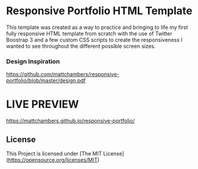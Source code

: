 # Responsive Portfolio HTML Template

This template was created as a way to practice and bringing to life my first fully responsive HTML template from scratch with the use of Twitter Boostrap 3 and a few custom CSS scripts to create the responsiveness I wanted to see throughout the different possible screen sizes. 

### Design Inspiration 
https://github.com/mattchambers/responsive-portfolio/blob/master/design.pdf

# LIVE PREVIEW
https://mattchambers.github.io/responsive-portfolio/

## License 
This Project is licensed under [The MIT License] (https://opensource.org/licenses/MIT)
